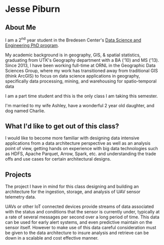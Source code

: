 
# Jesse Piburn

## About Me
I am a 2<sup>nd</sup> year student in the Bredesen Center's [Data Science and Engineering PhD program](https://bredesencenter.utk.edu/the-data-science-and-engineering-phd/). 

My academic background is in geography, GIS, & spatial statistics, graduating from UTK's Geography department with a BA ('10) and MS ('13). Since 2013, I have been working full-time at ORNL in the Geographic Data Sciences Group, where my work has transitioned away from traditional GIS (think ArcGIS) to focus on data science applications in geography, specifically data processing, mining, and warehousing for spatio-temporal data

I am a part time student and this is the only class I am taking this semester.

I'm married to my wife Ashley, have a wonderful 2 year old daughter, and dog named Charlie.


## What I'd like to get out of this class? 
I would like to become more familiar with designing data intensive applications from a data architecture perspective as well as an analysis point of view, getting hands on experience with big data technologies such as HDFS, Apache Parquet, Arrow, Spark, etc. and understanding the trade offs and use cases for certain architectural designs.


## Projects
The project I have in mind for this class designing and building an architecture for the ingestion, storage, and analysis of UAV sensor telemetry data. 

UAVs or other IoT connected devices provide streams of data associated with the status and conditions that the sensor is currently under, typically at a rate of several messages per second over a long period of time. This data can be used for early alert systems, and even predictive maintain on the sensor itself. However to make use of this data careful consideration must be given to the data architecture to insure analysis and retrieve can be down in a scalable and cost effective manner.
